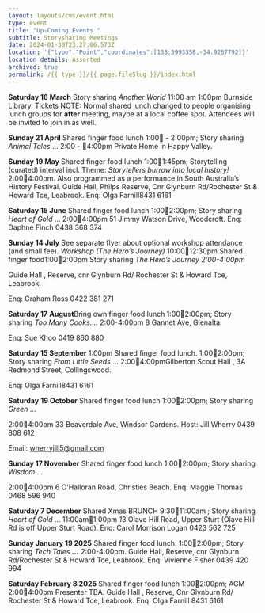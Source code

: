 ```yaml
---
layout: layouts/cms/event.html
type: event
title: "Up-Coming Events "
subtitle: Storysharing Meetings
date: 2024-01-30T23:27:06.573Z
location: '{"type":"Point","coordinates":[138.5993358,-34.9267792]}'
location_details: Assorted
archived: true
permalink: /{{ type }}/{{ page.fileSlug }}/index.html
---
```

**Saturday 16 March**  Story sharing *Another World* 11:00 am 1:00pm Burnside Library. Tickets
NOTE: Normal shared lunch changed to people organising lunch groups for **after** meeting, maybe at a local coffee spot. Attendees will be invited to join in as well.

**Sunday 21 April** Shared finger food lunch 1:00 - 2:00pm; Story sharing *Animal Tales* … 2:00 - 4:00pm
Private Home in Happy Valley.

**Sunday 19 May** Shared finger food lunch 1:001:45pm; Storytelling (curated) interval incl. Theme: *Storytellers burrow into local history!* 2:004:00pm. Also programmed as a performance in South Australia’s History Festival. Guide Hall, Philps Reserve, Cnr Glynburn Rd/Rochester St & Howard Tce, Leabrook. Enq: Olga Farnill8431 6161

**Saturday 15 June** Shared finger food lunch 1:002:00pm; Story sharing *Heart of Gold* … 2:004:00pm 51 Jimmy Watson Drive, Woodcroft. Enq: Daphne Finch 0438 368 374

**Sunday 14 July** See separate flyer about optional workshop attendance (and small fee). *Workshop (The Hero’s Journey)* 10:0012:30pm.Shared finger food1:002:00pm Story sharing *The Hero’s Journey 2:00-4:00pm*

Guide Hall , Reserve, cnr Glynburn Rd/ Rochester St & Howard Tce, Leabrook.

Enq: Graham Ross 0422 381 271

**Saturday 17** **August**Bring own finger food lunch 1:002:00pm; Story sharing *Too Many Cooks.…* 2:00-4:00pm 8 Gannet Ave, Glenalta.

Enq: Sue Khoo 0419 860 880

**Saturday 15 September** 1:00pm Shared finger food lunch. 1:002:00pm; Story sharing *From Little Seeds* … 2:004:00pmGilberton Scout Hall , 3A Redmond Street, Collingswood.

Enq: Olga Farnill8431 6161

**Saturday** **19 October** Shared finger food lunch 1:002:00pm; Story sharing *Green* …

2:004:00pm 33 Beaverdale Ave, Windsor Gardens. Host: Jill Wherry 0439 808 612

Email: wherryjill5@gmail.com

**Sunday 17 November** Shared finger food lunch 1:002:00pm; Story sharing *Wisdom*.…

2:004:00pm 6 O’Halloran Road, Christies Beach. Enq: Maggie Thomas 0468 596 940

**Saturday 7 December** Shared Xmas BRUNCH 9:3011:00am ; Story sharing *Heart of Gold* … 11:00am1:00pm *1*3 Olave Hill Road, Upper Sturt (Olave Hill Rd is off Upper Sturt Road). Enq: Carol Morrison Logan 0423 562 725

[](<>)**Sunday January 19 2025** Shared finger food lunch: 1:002:00pm; Story sharing *Tech Tales **…*** 2:00-4:00pm. Guide Hall, Reserve, cnr Glynburn Rd/Rochester St & Howard Tce, Leabrook. Enq: Vivienne Fisher 0439 420 994

**Saturday February 8 2025** Shared finger food lunch 1:002:00pm; AGM 2:004:00pm Presenter TBA. Guide Hall , Reserve, Cnr Glynburn Rd/ Rochester St & Howard Tce, Leabrook. Enq: Olga Farnill 8431 6161